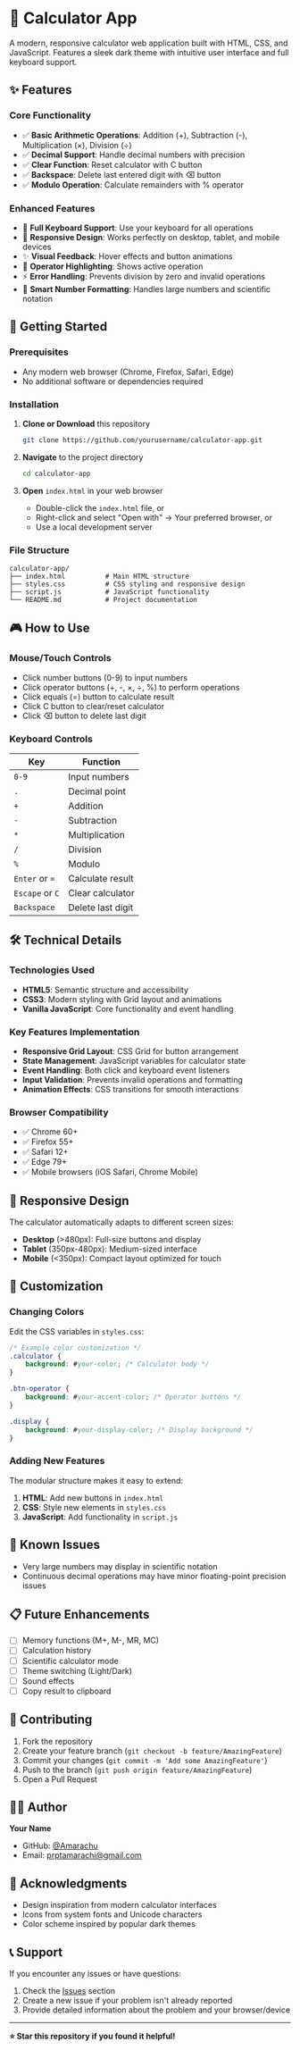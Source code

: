 # 🧮 Calculator App

A modern, responsive calculator web application built with HTML, CSS, and JavaScript. Features a sleek dark theme with intuitive user interface and full keyboard support.


## ✨ Features

### Core Functionality
- ✅ **Basic Arithmetic Operations**: Addition (+), Subtraction (-), Multiplication (×), Division (÷)
- ✅ **Decimal Support**: Handle decimal numbers with precision
- ✅ **Clear Function**: Reset calculator with C button
- ✅ **Backspace**: Delete last entered digit with ⌫ button
- ✅ **Modulo Operation**: Calculate remainders with % operator

### Enhanced Features
- 🎹 **Full Keyboard Support**: Use your keyboard for all operations
- 📱 **Responsive Design**: Works perfectly on desktop, tablet, and mobile devices
- ✨ **Visual Feedback**: Hover effects and button animations
- 🎯 **Operator Highlighting**: Shows active operation
- ⚡ **Error Handling**: Prevents division by zero and invalid operations
- 🔢 **Smart Number Formatting**: Handles large numbers and scientific notation

## 🚀 Getting Started

### Prerequisites
- Any modern web browser (Chrome, Firefox, Safari, Edge)
- No additional software or dependencies required

### Installation

1. **Clone or Download** this repository
   ```bash
   git clone https://github.com/yourusername/calculator-app.git
   ```

2. **Navigate** to the project directory
   ```bash
   cd calculator-app
   ```

3. **Open** `index.html` in your web browser
   - Double-click the `index.html` file, or
   - Right-click and select "Open with" → Your preferred browser, or
   - Use a local development server

### File Structure
```
calculator-app/
├── index.html          # Main HTML structure
├── styles.css          # CSS styling and responsive design
├── script.js           # JavaScript functionality
└── README.md           # Project documentation
```

## 🎮 How to Use

### Mouse/Touch Controls
- Click number buttons (0-9) to input numbers
- Click operator buttons (+, -, ×, ÷, %) to perform operations
- Click equals (=) button to calculate result
- Click C button to clear/reset calculator
- Click ⌫ button to delete last digit

### Keyboard Controls
| Key | Function |
|-----|----------|
| `0-9` | Input numbers |
| `.` | Decimal point |
| `+` | Addition |
| `-` | Subtraction |
| `*` | Multiplication |
| `/` | Division |
| `%` | Modulo |
| `Enter` or `=` | Calculate result |
| `Escape` or `C` | Clear calculator |
| `Backspace` | Delete last digit |

## 🛠️ Technical Details

### Technologies Used
- **HTML5**: Semantic structure and accessibility
- **CSS3**: Modern styling with Grid layout and animations
- **Vanilla JavaScript**: Core functionality and event handling

### Key Features Implementation
- **Responsive Grid Layout**: CSS Grid for button arrangement
- **State Management**: JavaScript variables for calculator state
- **Event Handling**: Both click and keyboard event listeners
- **Input Validation**: Prevents invalid operations and formatting
- **Animation Effects**: CSS transitions for smooth interactions

### Browser Compatibility
- ✅ Chrome 60+
- ✅ Firefox 55+
- ✅ Safari 12+
- ✅ Edge 79+
- ✅ Mobile browsers (iOS Safari, Chrome Mobile)

## 📱 Responsive Design

The calculator automatically adapts to different screen sizes:

- **Desktop** (>480px): Full-size buttons and display
- **Tablet** (350px-480px): Medium-sized interface
- **Mobile** (<350px): Compact layout optimized for touch

## 🎨 Customization

### Changing Colors
Edit the CSS variables in `styles.css`:

```css
/* Example color customization */
.calculator {
    background: #your-color; /* Calculator body */
}

.btn-operator {
    background: #your-accent-color; /* Operator buttons */
}

.display {
    background: #your-display-color; /* Display background */
}
```

### Adding New Features
The modular structure makes it easy to extend:

1. **HTML**: Add new buttons in `index.html`
2. **CSS**: Style new elements in `styles.css`
3. **JavaScript**: Add functionality in `script.js`

## 🐛 Known Issues

- Very large numbers may display in scientific notation
- Continuous decimal operations may have minor floating-point precision issues

## 📋 Future Enhancements

- [ ] Memory functions (M+, M-, MR, MC)
- [ ] Calculation history
- [ ] Scientific calculator mode
- [ ] Theme switching (Light/Dark)
- [ ] Sound effects
- [ ] Copy result to clipboard

## 🤝 Contributing

1. Fork the repository
2. Create your feature branch (`git checkout -b feature/AmazingFeature`)
3. Commit your changes (`git commit -m 'Add some AmazingFeature'`)
4. Push to the branch (`git push origin feature/AmazingFeature`)
5. Open a Pull Request



## 👨‍💻 Author

**Your Name**
- GitHub: [@Amarachu](https://github.com/Amarachi32)
- Email: prptamarachi@gmail.com

## 🙏 Acknowledgments

- Design inspiration from modern calculator interfaces
- Icons from system fonts and Unicode characters
- Color scheme inspired by popular dark themes

## 📞 Support

If you encounter any issues or have questions:

1. Check the [Issues](https://github.com/Amarachi32/calculator-app/issues) section
2. Create a new issue if your problem isn't already reported
3. Provide detailed information about the problem and your browser/device

---

**⭐ Star this repository if you found it helpful!**